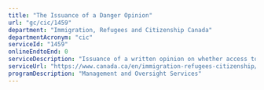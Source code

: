 ```yaml
---
title: "The Issuance of a Danger Opinion"
url: "gc/cic/1459"
department: "Immigration, Refugees and Citizenship Canada"
departmentAcronym: "cic"
serviceId: "1459"
onlineEndtoEnd: 0
serviceDescription: "Issuance of a written opinion on whether access to Canadian territory should be denied to persons, including refugees, who may be security risks or serious criminals in order to protect the health and safety of Canadians, maintain the security of Canadian society, and promote international justice and security (IRPA paragraphs 115(2)(a) and 115(2)(b))."
serviceUrl: "https://www.canada.ca/en/immigration-refugees-citizenship/services/immigrate-canada/inadmissibility.html"
programDescription: "Management and Oversight Services"
---
```

